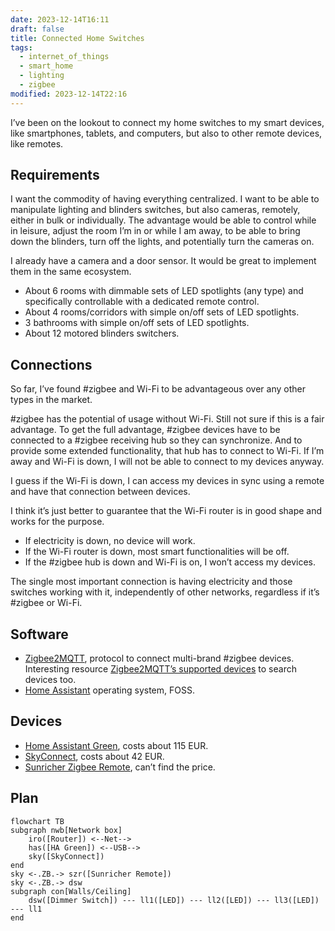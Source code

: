 ```yaml
---
date: 2023-12-14T16:11
draft: false
title: Connected Home Switches
tags:
  - internet_of_things
  - smart_home
  - lighting
  - zigbee
modified: 2023-12-14T22:16
---
```

I’ve been on the lookout to connect my home switches to my smart devices, like smartphones, tablets, and computers, but also to other remote devices, like remotes.

## Requirements

I want the commodity of having everything centralized. I want to be able to manipulate lighting and blinders switches, but also cameras, remotely, either in bulk or individually. The advantage would be able to control while in leisure, adjust the room I’m in or while I am away, to be able to bring down the blinders, turn off the lights, and potentially turn the cameras on.

I already have a camera and a door sensor. It would be great to implement them in the same ecosystem.

- About 6 rooms with dimmable sets of LED spotlights (any type) and specifically controllable with a dedicated remote control.
- About 4 rooms/corridors with simple on/off sets of LED spotlights.
- 3 bathrooms with simple on/off sets of LED spotlights.
- About 12 motored blinders switchers.

## Connections

So far, I’ve found #zigbee and Wi-Fi to be advantageous over any other types in the market.

#zigbee has the potential of usage without Wi-Fi. Still not sure if this is a fair advantage. To get the full advantage, #zigbee devices have to be connected to a #zigbee receiving hub so they can synchronize. And to provide some extended functionality, that hub has to connect to Wi-Fi. If I’m away and Wi-Fi is down, I will not be able to connect to my devices anyway.

I guess if the Wi-Fi is down, I can access my devices in sync using a remote and have that connection between devices.

I think it’s just better to guarantee that the Wi-Fi router is in good shape and works for the purpose.
- If electricity is down, no device will work.
- If the Wi-Fi router is down, most smart functionalities will be off.
- If the #zigbee hub is down and Wi-Fi is on, I won’t access my devices.

The single most important connection is having electricity and those switches working with it, independently of other networks, regardless if it’s #zigbee or Wi-Fi.

## Software

- [Zigbee2MQTT](zigbee2mqtt.md), protocol to connect multi-brand #zigbee devices. Interesting resource [Zigbee2MQTT’s supported devices](https://www.zigbee2mqtt.io/supported-devices/) to search devices too.
- [Home Assistant](home-assistant.md) operating system, FOSS.

## Devices

- [Home Assistant Green](home-assistant-green.md), costs about 115 EUR.
- [SkyConnect](skyconnect.md), costs about 42 EUR.
- [Sunricher Zigbee Remote](sunricher-zigbee-remote.md), can’t find the price.

## Plan

```mermaid
flowchart TB
subgraph nwb[Network box]
    iro([Router]) <--Net-->
    has([HA Green]) <--USB-->
    sky([SkyConnect])
end
sky <-.ZB.-> szr([Sunricher Remote])
sky <-.ZB.-> dsw
subgraph con[Walls/Ceiling]
    dsw([Dimmer Switch]) --- ll1([LED]) --- ll2([LED]) --- ll3([LED]) --- ll1
end 
```